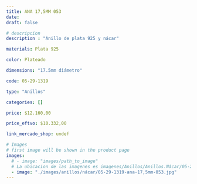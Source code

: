 ```yaml
---
title: ANA 17,5MM 053
date: 
draft: false

# descripcion
description : "Anillo de plata 925 y nácar"

materials: Plata 925

color: Plateado

dimensions: "17.5mm diámetro"

code: 05-29-1319

type: "Anillos"

categories: []

price: $12.160,00

price_eftvo: $10.332,00

link_mercado_shop: undef

# Images
# first image will be shown in the product page
images:
  # - image: "images/path_to_image"
  # La ubicacion de las imagenes es imagenes/Anillos/Anillos.Nácar/05-29-1319-ana-17,5mm-053
  - image: "./images/anillos/nácar/05-29-1319-ana-17,5mm-053.jpg"
---
```

